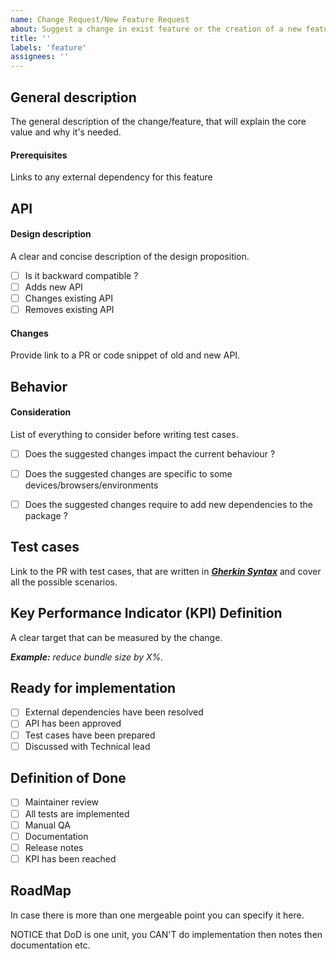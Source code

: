 ```yaml
---
name: Change Request/New Feature Request
about: Suggest a change in exist feature or the creation of a new feature
title: ''
labels: 'feature'
assignees: ''
---
```


## General description
The general description of the change/feature, that will explain the core value and why it's needed.
#### Prerequisites
Links to any external dependency for this feature

## API

#### Design description

A clear and concise description of the design proposition.

- [ ] Is it backward compatible ?
- [ ] Adds new API
- [ ] Changes existing API
- [ ] Removes existing API

#### Changes

Provide link to a PR or code snippet of old and new API.

## Behavior

#### Consideration
List of everything to consider before writing test cases.

- [ ] Does the suggested changes impact the current behaviour ?
<!-- If yes, specify which behaviour will be changed and how or provide the link to a PR.-->
- [ ] Does the suggested changes are specific to some devices/browsers/environments
<!-- If yes, specify which devices/browsers/environments -->
- [ ] Does the suggested changes require to add new dependencies to the package ?
<!-- If yes, provide the list of dependencies and explain why it's required. -->

<!-- 
Describe the feature behavior the best you can using gherkin feature file 
Link to PR or Gherkin snippet
```gherkin
Given A great package
When I add a new feature
Then I expect it to work fine
```
-->

## Test cases

Link to the PR with test cases, that are written in _**[Gherkin Syntax](https://docs.cucumber.io/gherkin/reference/)**_ and cover all the possible scenarios.

## Key Performance Indicator (KPI) Definition

A clear target that can be measured by the change.

_**Example:** reduce bundle size by X%._

## Ready for implementation
- [ ] External dependencies have been resolved
- [ ] API has been approved
- [ ] Test cases have been prepared
- [ ] Discussed with Technical lead

## Definition of Done
- [ ] Maintainer review
- [ ] All tests are implemented <!-- automatic testing -->
- [ ] Manual QA
- [ ] Documentation
- [ ] Release notes
- [ ] KPI has been reached

## RoadMap

In case there is more than one mergeable point you can specify it here.

NOTICE that DoD is one unit, you CAN'T do implementation then notes then documentation etc.
